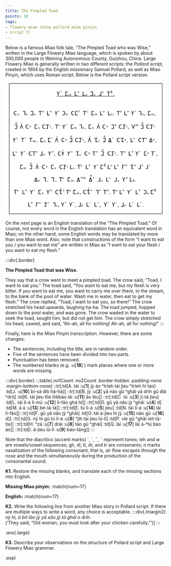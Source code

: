 ```yaml
---
title: The Pimpled Toad
points: 10
tags:
- flowery miao china pollard miao pinyin
- script tl
---
```


Below is a famous Miao folk tale, “The Pimpled Toad who was Wise,” written in the Large Flowery Miao
language, which is spoken by about 300,000 people in Weining Autonomous County, Guizhou, China. Large
Flowery Miao is generally written in two different scripts: the *Pollard* script, created in 1904 by the English
missionary Samuel Pollard, as well as Miao Pinyin, which uses Roman script. Below is the Pollard script version.

![k-1](../../pimg/naclo2020k-1.png)

On the next page is an English translation of the “The Pimpled Toad.” Of course, not every word in the English translation has an equivalent word in Miao; on the other hand, some English words may be translated by
more than one Miao word. Also, note that constructions of the form “I want to eat you / you want to eat
me” are written in Miao as “I want to eat your flesh / you want to eat my flesh.”

:::div{.border}
<p><b>The Pimpled Toad that was Wise.</b></p>
They say that a crow went to meet a pimpled toad. The crow said, “Toad, I want to eat you.”
The toad said, “You want to eat me, but my flesh is very bitter. If you want to eat me, you want
to carry me over there, to the stream, to the bank of the pool of water. Wash me in water, then
eat to get my flesh.” The crow replied, “Toad, I want to eat you, so there!” The crow stretched
his head upwards, laughing ha-ha. The toad jumped, hopped down to the pool water, and was
gone. The crow waded in the water to seek the toad, sought him, but did not get him. The crow
simply stretched his head, cawed, and said, “Ah-ah, all for nothing! Ah-ah, all for nothing!”
:::

Finally, here is the Miao Pinyin transcription. However, there are some changes:
- The sentences, including the title, are in random order.
- Five of the sentences have been divided into two parts.
- Punctuation has been removed.
- The numbered blanks (e.g. :u[**18**] ) mark places where one or more words are missing.

:::div{.border}
:::table{.no1Count .no2Count .border-hidden .padding-none .margin-bottom-none}
::tr[:td[A. tái :u[**1**] jỳ áo ⁿtrīeh tái jìeu ⁿtrīeh hì táo] :td[J. :u[**10**] bí-xá dlò hà-hà]]
::tr[:td[B. jỳ :u[**2**] yā não gū ⁿghãi yā drìh gū dlá ⁿdrũ] :td[K. tái jìeu tlíe tlw̄bào lái :u[**11**] áo lèu]]
::tr[:td[C. tú :u[**3**] jĩ-tá jìeu] :td[L. tái lí-á lí-mù :u[**12**] lí-fáo ghá hì]]
::tr[:td[D. gū yā não jỳ ⁿghãi :u[**4**] d] :td[M. á á :u[**13**] bè-lá-lá]]
::tr[:td[E. tú lí-á :u[**5**] jìeu] :td[N. tái lí-á :u[**14**] lái lí-fáo]]
::tr[:td[F. gū yā não jỳ ⁿghãi] :td[O. tái á-jìeu hì jỳ :u[**15**] não gú :u[**16**] d]]
::tr[:td[G. nỳ hì gù tú lí-á :u[**6**] ⁿjíh tái jìeu lú-lì] :td[P. víe gū ⁿghãi íeh tá-tìe]]
::tr[:td[H. ⁿzā :u[**7**] drài :u[**8**] táo gū ⁿghãi] :td[Q. lái :u[**17**] lái á-ⁿtú bào áo]]
::tr[:td[I. á-jìeu lú-lì :u[**9**] báo-táng]]
:::

Note that the diacritics (accent marks) ´, `, ¯, ˜ represent tones; ieh and w are vowels/vowel sequences; gh,
dl, tl, dr, and tr are consonants; n marks nasalization of the following consonant, that is, air flow escapes
through the nose and the mouth simultaneously during the production of the consonantal sound.

**K1.** Restore the missing blanks, and translate each of the missing sections into English.

**Missing Miao pinyin:**
:match{num=17}

**English:**
:match{num=17}

**K2.** Write the following line from another Miao story in Pollard script. If there are multiple ways to write a
word, any choice is acceptable.
:::div{.lmargin2}
*nỳ hì, á bõ lào jỳ yā xāo jỳ tá ghái n drìh.*
<br>(‘They said, “Old woman, you must look after your chicken carefully.”’)]
:::

:ans{.large}

**K3.** Describe your observations on the structure of Pollard script and Large Flowery Miao grammar.

:expl